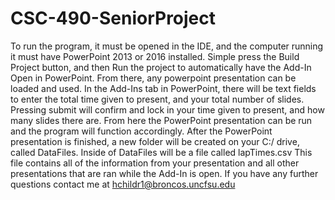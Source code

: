 # CSC-490-SeniorProject
To run the program, it must be opened in the IDE, and the computer running it must have PowerPoint 2013 or 2016 installed.
Simple press the Build Project button, and then Run the project to automatically have the Add-In Open in PowerPoint. From there, any powerpoint presentation can be loaded and used.
In the Add-Ins tab in PowerPoint, there will be text fields to enter the total time given to present, and your total number of slides. Pressing submit will confirm and lock in your time given to present, and how many slides there are.
From here the PowerPoint presentation can be run and the program will function accordingly.
After the PowerPoint presentation is finished, a new folder will be created on your C:/ drive, called DataFiles. Inside of DataFiles will be a file called lapTimes.csv
This file contains all of the information from your presentation and all other presentations that are ran while the Add-In is open.
If you have any further questions contact me at hchildr1@broncos.uncfsu.edu
